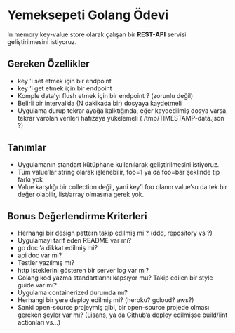 # Yemeksepeti Golang Ödevi

In memory key-value store olarak çalışan bir <b>REST-API</b> servisi geliştirilmesini istiyoruz.

## Gereken Özellikler
- key ’i set etmek için bir endpoint
- key ’i get etmek için bir endpoint
- Komple data’yı flush etmek için bir endpoint ? (zorunlu değil)
- Belirli bir interval’da (N dakikada bir) dosyaya kaydetmeli
- Uygulama durup tekrar ayağa kalktığında, eğer kaydedilmiş dosya varsa, tekrar varolan verileri hafızaya yükelemeli ( /tmp/TIMESTAMP-data.json ?)

## Tanımlar
- Uygulamanın standart kütüphane kullanılarak geliştirilmesini istiyoruz.
- Tüm value’lar string olarak işlenebilir, foo=1 ya da foo=bar şeklinde tip farkı yok
- Value karşılığı bir collection değil, yani key’i foo olanın value’su da tek bir değer olabilir, list/array olmasına gerek yok.

## Bonus Değerlendirme Kriterleri
- Herhangi bir design pattern takip edilmiş mi ? (ddd, repository vs ?)
- Uygulamayı tarif eden README var mı?
- go doc ’a dikkat edilmiş mi?
- api doc var mı?
- Testler yazılmış mı?
- http isteklerini gösteren bir server log var mı?
- Golang kod yazma standartlarını kapsıyor mu? Takip edilen bir style guide var mı?
- Uygulama containerized durumda mı?
- Herhangi bir yere deploy edilmiş mi? (heroku? gcloud? aws?)
- Sanki open-source projeymiş gibi, bir open-source projede olması gereken şeyler var mı? (Lisans, ya da Github’a deploy edilmişse build/lint actionları vs...)